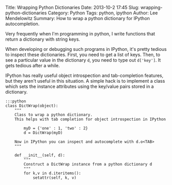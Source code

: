 Title: Wrapping Python Dictionaries
Date: 2013-10-2 17:45
Slug: wrapping-python-dictionaries
Category: Python
Tags: python, ipython
Author: Lee Mendelowitz
Summary: How to wrap a python dictionary for IPython autocompletion.

Very frequently when I'm programming in python, I write functions that return a
dictionary with string keys.

When developing or debugging such programs in IPython, it's pretty tedious to
inspect these dictionaries. First, you need to get a list of keys. Then, to see a particular
value in the dictionary ```d```, you need to type out ```d['key']```. It gets tedious
after a while.

IPython has really useful object introspection and tab-completion features, but they aren't
useful in this situation. A simple hack is to implement a class which sets the instance attributes
using the key/value pairs stored in a dictionary.

    :::python
    class DictWrap(object):
        """
        Class to wrap a python dictionary.
        This helps with tab completion for object introspection in IPython

            myD = {'one' : 1, 'two' : 2}
            d = DictWrap(myD)

        Now in IPython you can inspect and autocomplete with d.o<TAB>
        """

        def __init__(self, d):
            """
            Construct a DictWrap instance from a python dictionary d
            """
            for k,v in d.iteritems():
                setattr(self, k, v)
